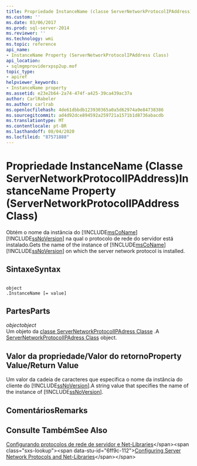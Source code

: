 ```yaml
---
title: Propriedade InstanceName (classe ServerNetworkProtocolIPAddress) | Microsoft Docs
ms.custom: ''
ms.date: 03/06/2017
ms.prod: sql-server-2014
ms.reviewer: ''
ms.technology: wmi
ms.topic: reference
api_name:
- InstanceName Property (ServerNetworkProtocolIPAddress Class)
api_location:
- sqlmgmproviderxpsp2up.mof
topic_type:
- apiref
helpviewer_keywords:
- InstanceName property
ms.assetid: e23e2b64-2a74-474f-a425-39ca439ac37a
author: CarlRabeler
ms.author: carlrab
ms.openlocfilehash: 4de61dbbdb123930365a0a5d62974a9e84738386
ms.sourcegitcommit: ad4d92dce894592a259721a1571b1d8736abacdb
ms.translationtype: MT
ms.contentlocale: pt-BR
ms.lasthandoff: 08/04/2020
ms.locfileid: "87571888"
---
```

# <a name="instancename-property-servernetworkprotocolipaddress-class"></a><span data-ttu-id="6ff9c-102">Propriedade InstanceName (Classe ServerNetworkProtocolIPAddress)</span><span class="sxs-lookup"><span data-stu-id="6ff9c-102">InstanceName Property (ServerNetworkProtocolIPAddress Class)</span></span>
  <span data-ttu-id="6ff9c-103">Obtém o nome da instância do [!INCLUDE[msCoName](../../../includes/msconame-md.md)] [!INCLUDE[ssNoVersion](../../../includes/ssnoversion-md.md)] na qual o protocolo de rede do servidor está instalado.</span><span class="sxs-lookup"><span data-stu-id="6ff9c-103">Gets the name of the instance of [!INCLUDE[msCoName](../../../includes/msconame-md.md)] [!INCLUDE[ssNoVersion](../../../includes/ssnoversion-md.md)] on which the server network protocol is installed.</span></span>  
  
## <a name="syntax"></a><span data-ttu-id="6ff9c-104">Sintaxe</span><span class="sxs-lookup"><span data-stu-id="6ff9c-104">Syntax</span></span>  
  
```  
  
object  
.InstanceName [= value]  
```  
  
## <a name="parts"></a><span data-ttu-id="6ff9c-105">Partes</span><span class="sxs-lookup"><span data-stu-id="6ff9c-105">Parts</span></span>  
 <span data-ttu-id="6ff9c-106">*object*</span><span class="sxs-lookup"><span data-stu-id="6ff9c-106">*object*</span></span>  
 <span data-ttu-id="6ff9c-107">Um objeto da [classe ServerNetworkProtocolIPAdress Classe](servernetworkprotocolipaddress-class.md) .</span><span class="sxs-lookup"><span data-stu-id="6ff9c-107">A [ServerNetworkProtocolIPAdress Class](servernetworkprotocolipaddress-class.md) object.</span></span>  
  
## <a name="property-valuereturn-value"></a><span data-ttu-id="6ff9c-108">Valor da propriedade/Valor do retorno</span><span class="sxs-lookup"><span data-stu-id="6ff9c-108">Property Value/Return Value</span></span>  
 <span data-ttu-id="6ff9c-109">Um valor da cadeia de caracteres que especifica o nome da instância do cliente do [!INCLUDE[ssNoVersion](../../../includes/ssnoversion-md.md)].</span><span class="sxs-lookup"><span data-stu-id="6ff9c-109">A string value that specifies the name of the instance of [!INCLUDE[ssNoVersion](../../../includes/ssnoversion-md.md)].</span></span>  
  
## <a name="remarks"></a><span data-ttu-id="6ff9c-110">Comentários</span><span class="sxs-lookup"><span data-stu-id="6ff9c-110">Remarks</span></span>  
  
## <a name="see-also"></a><span data-ttu-id="6ff9c-111">Consulte Também</span><span class="sxs-lookup"><span data-stu-id="6ff9c-111">See Also</span></span>  
 <span data-ttu-id="6ff9c-112">[Configurando protocolos de rede de servidor e Net-Libraries](https://msdn.microsoft.com/library/ms177485\(v=sql.100\).aspx)</span><span class="sxs-lookup"><span data-stu-id="6ff9c-112">[Configuring Server Network Protocols and Net-Libraries](https://msdn.microsoft.com/library/ms177485\(v=sql.100\).aspx)</span></span>  
  
  
